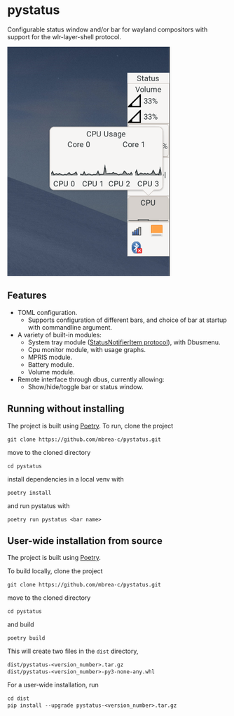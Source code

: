 # pystatus

Configurable status window and/or bar for wayland compositors with support for
the wlr-layer-shell protocol.

![Screenshot](pystatus.png)

## Features

- TOML configuration.
  - Supports configuration of different bars, and choice of bar at startup with
    commandline argument.
- A variety of built-in modules:
  - System tray module ([StatusNotifierItem protocol](https://www.freedesktop.org/wiki/Specifications/StatusNotifierItem/)), with Dbusmenu.
  - Cpu monitor module, with usage graphs.
  - MPRIS module.
  - Battery module.
  - Volume module.
- Remote interface through dbus, currently allowing:
  - Show/hide/toggle bar or status window.

## Running without installing

The project is built using [Poetry](https://python-poetry.org/).
To run, clone the project

```
git clone https://github.com/mbrea-c/pystatus.git
```

move to the cloned directory

```
cd pystatus
```

install dependencies in a local venv with

```
poetry install
```

and run pystatus with

```
poetry run pystatus <bar name>
```

## User-wide installation from source

The project is built using [Poetry](https://python-poetry.org/).

To build
locally, clone the project

```
git clone https://github.com/mbrea-c/pystatus.git
```

move to the cloned directory

```
cd pystatus
```

and build

```
poetry build
```

This will create two files in the `dist` directory,

```
dist/pystatus-<version_number>.tar.gz
dist/pystatus-<version_number>-py3-none-any.whl
```

For a user-wide installation, run

```
cd dist
pip install --upgrade pystatus-<version_number>.tar.gz
```
